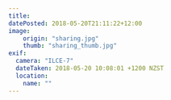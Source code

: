 ```yaml
---
title: 
datePosted: 2018-05-20T21:11:22+12:00
image: 
    origin: "sharing.jpg"
    thumb: "sharing_thumb.jpg"
exif:
  camera: "ILCE-7"
  dateTaken: 2018-05-20 10:08:01 +1200 NZST
  location:
    name: ""
---
```



	